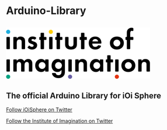 <!--
@Author: Alcwyn Parker <alcwynparker>
@Date:   2017-06-06T13:52:54+01:00
@Email:  alcwynparker@gmail.com
@Project: iOi Sphere
@Filename: README.md
@Last modified by:   alcwynparker
@Last modified time: 2017-06-06T14:08:28+01:00
-->

# Arduino-Library
![Institute of Imagination](https://raw.githubusercontent.com/iOiSphere/Arduino-Library/master/ioi-logo-large.png)
---
The official Arduino Library for iOi Sphere
---



[Follow iOiSphere on Twitter](https://twitter.com/ioisphere)


[Follow the Institute of Imagination on Twitter](https://twitter.com/ImaginationLdn)
